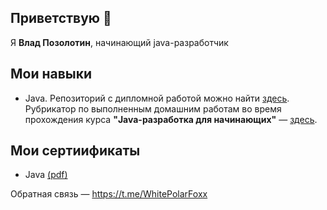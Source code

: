 ## Приветствую 👋
Я **Влад Позолотин**, начинающий java-разработчик
## Мои навыки
* Java. Репозиторий с дипломной работой можно найти [здесь](https://github.com/VladPozolotin/HwDiplom). Рубрикатор по выполненным домашним работам во время прохождения курса **"Java-разработка для начинающих"** — [здесь](https://github.com/VladPozolotin/VladPozolotin/blob/main/HOMEWORKS.md).
## Мои сертиификаты
* Java [(pdf)](./certs/java-for-beginners.pdf)

Обратная связь — https://t.me/WhitePolarFoxx

<!--
**VladPozolotin/VladPozolotin** is a ✨ _special_ ✨ repository because its `README.md` (this file) appears on your GitHub profile.

Here are some ideas to get you started:

- 🔭 I’m currently working on ...
- 🌱 I’m currently learning ...
- 👯 I’m looking to collaborate on ...
- 🤔 I’m looking for help with ...
- 💬 Ask me about ...
- 📫 How to reach me: ...
- 😄 Pronouns: ...
- ⚡ Fun fact: ...
Продам гараж.
-->
